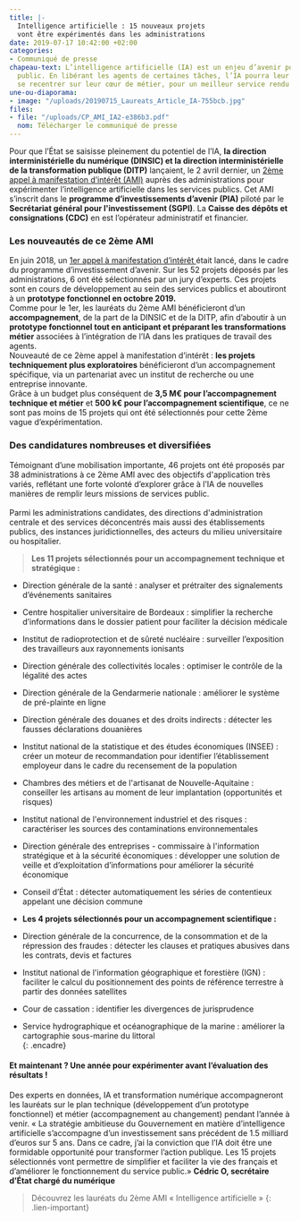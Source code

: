 ```yaml
---
title: |-
  Intelligence artificielle : 15 nouveaux projets
  vont être expérimentés dans les administrations
date: 2019-07-17 10:42:00 +02:00
categories:
- Communiqué de presse
chapeau-text: L’intelligence artificielle (IA) est un enjeu d’avenir pour le service
  public. En libérant les agents de certaines tâches, l’IA pourra leur permettre de
  se recentrer sur leur cœur de métier, pour un meilleur service rendu aux usagers.
une-ou-diaporama:
- image: "/uploads/20190715_Laureats_Article_IA-755bcb.jpg"
files:
- file: "/uploads/CP_AMI_IA2-e386b3.pdf"
  nom: Télécharger le communiqué de presse
---
```


Pour que l’État se saisisse pleinement du potentiel de l’IA, **la direction interministérielle du numérique (DINSIC) et la direction interministérielle de la transformation publique (DITP)** lançaient, le 2 avril dernier, un [2ème appel à manifestation d’intérêt (AMI)](https://www.numerique.gouv.fr/actualites/saison-2-intelligence-artificielle-administrations-proposez-vos-projets-experimentations/) auprès des administrations pour expérimenter l’intelligence artificielle dans les services publics. Cet AMI s’inscrit dans le **programme d’investissements d’avenir (PIA)** piloté par le  **Secrétariat général pour l'investissement (SGPI)**. La **Caisse des dépôts et consignations (CDC)** en est l’opérateur administratif et financier. 

### Les nouveautés de ce 2ème AMI

En juin 2018, un [1er appel à manifestation d’intérêt ](https://www.modernisation.gouv.fr/sites/default/files/fichiers-attaches/207_-_dossier_de_presse_-_ami_ia.pdf)était lancé, dans le cadre du programme d’investissement d’avenir. Sur les 52 projets déposés par les administrations, 6 ont été sélectionnés par un jury d’experts. Ces projets sont en cours de développement au sein des services publics et aboutiront à un **prototype fonctionnel en octobre 2019.**
<br>
Comme pour le 1er, les lauréats du 2ème AMI bénéficieront d’un **accompagnement**, de la part de la DINSIC et de la DITP, afin d’aboutir à un **prototype fonctionnel tout en anticipant et préparant les transformations métier** associées à l’intégration de l’IA dans les pratiques de travail des agents.
<br>
Nouveauté de ce 2ème appel à manifestation d’intérêt : **les projets techniquement plus exploratoires** bénéficieront d’un accompagnement spécifique, via un partenariat avec un institut de recherche ou une entreprise innovante.
<br>
Grâce à un budget plus conséquent de **3,5 M€ pour l’accompagnement technique et métier** et **500 k€ pour l’accompagnement scientifique**, ce ne sont pas moins de 15 projets qui ont été sélectionnés pour cette 2ème vague d’expérimentation.

### Des candidatures nombreuses et diversifiées
Témoignant d’une mobilisation importante, 46 projets ont été proposés par 38 administrations à ce 2ème AMI avec des objectifs d'application très variés, reflétant une forte volonté d’explorer grâce à l’IA de nouvelles manières de remplir leurs missions de services public.  
<br>
Parmi les administrations candidates, des directions d'administration centrale et des services déconcentrés mais aussi des établissements publics, des instances juridictionnelles, des acteurs du milieu universitaire ou hospitalier.


> **Les 11 projets sélectionnés pour un accompagnement technique et stratégique :** 

* Direction générale de la santé : analyser et prétraiter des signalements d’événements sanitaires
* Centre hospitalier universitaire de Bordeaux : simplifier la recherche d’informations dans le dossier patient pour faciliter la décision médicale
* Institut de radioprotection et de sûreté nucléaire : surveiller l’exposition des travailleurs aux rayonnements ionisants
* Direction générale des collectivités locales : optimiser le contrôle de la légalité des actes
* Direction générale de la Gendarmerie nationale : améliorer le système de pré-plainte en ligne 
* Direction générale des douanes et des droits indirects : détecter les fausses déclarations douanières
* Institut national de la statistique et des études économiques (INSEE) : créer un moteur de recommandation pour identifier l’établissement employeur dans le cadre du recensement de la population
* Chambres des métiers et de l'artisanat de Nouvelle-Aquitaine : conseiller les artisans au moment de leur implantation (opportunités et risques)
* Institut national de l'environnement industriel et des risques : 
caractériser les sources des contaminations environnementales
* Direction générale des entreprises - commissaire à l'information stratégique et à la sécurité économiques : développer une solution de veille et d’exploitation d’informations pour améliorer la sécurité économique
* Conseil d’État : détecter automatiquement les séries de contentieux appelant une décision commune  

* **Les 4 projets sélectionnés pour un accompagnement scientifique :** 

* Direction générale de la concurrence, de la consommation et de la répression des fraudes : détecter les clauses et pratiques abusives dans les contrats, devis et factures
* Institut national de l'information géographique et forestière (IGN) : faciliter le calcul du positionnement des points de référence terrestre à partir des données satellites  
* Cour de cassation : identifier les divergences de jurisprudence
* Service hydrographique et océanographique de la marine : améliorer la cartographie sous-marine du littoral  
{: .encadre}

#### Et maintenant ? Une année pour expérimenter avant l’évaluation des résultats !

Des experts en données, IA et transformation numérique accompagneront les lauréats sur le plan technique (développement d’un prototype fonctionnel) et métier (accompagnement au changement) pendant l’année à venir.
« La stratégie ambitieuse du Gouvernement en matière d’intelligence artificielle s’accompagne d’un investissement sans précédent de 1.5 milliard d’euros sur 5 ans. Dans ce cadre, j’ai la conviction que l’IA doit être une formidable opportunité pour transformer l’action publique. Les 15 projets sélectionnés vont permettre de simplifier et faciliter la vie des français et d’améliorer le fonctionnement du service public.» 
**Cédric O, secrétaire d’État chargé du numérique**

> Découvrez les lauréats du 2ème AMI « Intelligence artificielle »
{: .lien-important}



